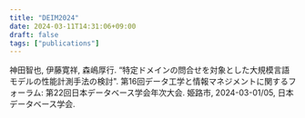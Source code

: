 ```yaml
---
title: "DEIM2024"
date: 2024-03-11T14:31:06+09:00
draft: false
tags: ["publications"]
---
```


神田智也, 伊藤寛祥, 森嶋厚行. “特定ドメインの問合せを対象とした大規模言語モデルの性能計測手法の検討". 第16回データ工学と情報マネジメントに関するフォーラム: 第22回日本データベース学会年次大会. 姫路市, 2024-03-01/05, 日本データベース学会.
